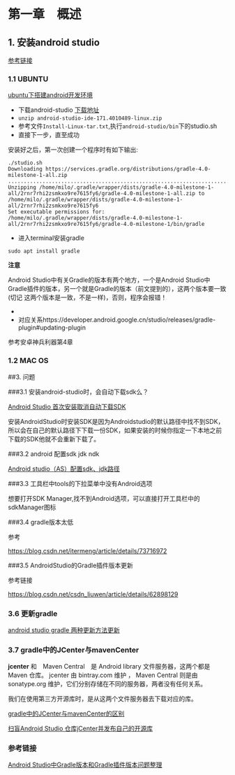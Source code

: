 # 第一章　概述

## 1. 安装android studio

[参考链接](https://blog.csdn.net/budf01/article/details/53694177)

### 1.1 UBUNTU

[ubuntu下搭建android开发环境](https://blog.csdn.net/lsyz0021/article/details/52187026)

* 下载android-studio [下载地址](http://www.android-studio.org/index.php/component/content/category/88-download)
* `unzip android-studio-ide-171.4010489-linux.zip`
* 参考文件`Install-Linux-tar.txt`,执行`android-studio/bin`下的studio.sh
* 直接下一步，直至成功

安装好之后，第一次创建一个程序时有如下输出:

```
./studio.sh 
Downloading https://services.gradle.org/distributions/gradle-4.0-milestone-1-all.zip
.......................................................................................................................................................................
Unzipping /home/milo/.gradle/wrapper/dists/gradle-4.0-milestone-1-all/2rnr7rhi2zsmkxo9re7615fy6/gradle-4.0-milestone-1-all.zip to /home/milo/.gradle/wrapper/dists/gradle-4.0-milestone-1-all/2rnr7rhi2zsmkxo9re7615fy6
Set executable permissions for: /home/milo/.gradle/wrapper/dists/gradle-4.0-milestone-1-all/2rnr7rhi2zsmkxo9re7615fy6/gradle-4.0-milestone-1/bin/gradle
```

* 进入terminal安装gradle

```
sudo apt install gradle
```

**注意**

Android Studio中有关Gradle的版本有两个地方，一个是Android Studio中Gradle插件的版本，另一个就是Gradle的版本（前文提到的），这两个版本要一致(切记  这两个版本是一致，不是一样)，否则，程序会报错！



* ​
* 对应关系https://developer.android.google.cn/studio/releases/gradle-plugin#updating-plugin

参考安卓神兵利器第4章

### 1.2 MAC OS



##3. 问题

###3.1 安装android-studio时，会自动下载sdk么？

[Android Studio 首次安装取消自动下载SDK](https://blog.csdn.net/hellokandy/article/details/79608226)

安装AndroidStudio时安装SDK是因为Androidstudio的默认路径中找不到SDK，所以会在自己的默认路径下下载一份SDK，如果安装的时候你指定一下本地之前下载的SDK他就不会重新下载了。

###3.2 android 配置sdk jdk ndk

[Android studio（AS）配置sdk、jdk路径](https://blog.csdn.net/qq_26650589/article/details/53886117)

###3.3 工具栏中tools的下拉菜单中没有Android选项

想要打开SDK Manager,找不到Android选项，可以直接打开工具栏中的sdkManager图标

###3.4 gradle版本太低

参考

https://blog.csdn.net/itermeng/article/details/73716972

###3.5 AndroidStudio的Gradle插件版本更新

参考链接

https://blog.csdn.net/csdn_liuwen/article/details/62898129

### 3.6 更新gradle 

[android studio gradle 两种更新方法更新](https://www.cnblogs.com/luoruiyuan/p/6527995.html)

### 3.7 gradle中的JCenter与mavenCenter 

**jcenter** 和　Maven Central　是 Android library 文件服务器，这两个都是Maven 仓库。 jcenter 由 bintray.com 维护 ， Maven Central 则是由 sonatype.org 维护，它们分别存储在不同的服务器，两者没有任何关系。

我们在使用第三方开源库时，是从这两个文件服务器去下载对应的库。

[gradle中的JCenter与mavenCenter的区别](https://blog.csdn.net/zcl_love_wx/article/details/62238312)

[扫盲Android Studio 仓库jCenter并发布自己的开源库](https://blog.csdn.net/u013231041/article/details/70174354)





### 参考链接

[Android Studio中Gradle版本和Gradle插件版本问题整理](https://blog.csdn.net/zxw136511485/article/details/50822703)

